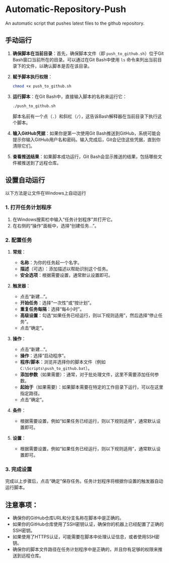 # Automatic-Repository-Push
An automatic script that pushes latest files to the github repository.

## 手动运行

1. **确保脚本在当前目录**：首先，确保脚本文件（即 `push_to_github.sh`）位于Git Bash窗口当前所在的目录。可以通过在Git Bash中使用 `ls` 命令来列出当前目录下的文件，以确认脚本是否在该目录。

2. **赋予脚本执行权限**：
   ```bash
   chmod +x push_to_github.sh
   ```

3. **运行脚本**：在Git Bash中，直接输入脚本的名称来运行它：
   ```bash
   ./push_to_github.sh
   ```
   脚本名前有一个点（`.`）和斜杠（`/`），这告诉Bash解释器在当前目录下执行这个脚本。

4. **输入GitHub凭据**：如果你是第一次使用Git Bash推送到GitHub，系统可能会提示你输入GitHub用户名和密码。输入完成后，Git会记住这些凭据，直到你清除它们。

5. **查看推送结果**：如果脚本成功运行，Git Bash会显示推送的结果，包括哪些文件被推送到了远程仓库。


## 设置自动运行
以下方法是让文件在Windows上自动运行

### 1. 打开任务计划程序

1. 在Windows搜索栏中输入“任务计划程序”并打开它。
2. 在右侧的“操作”面板中，选择“创建任务...”。

### 2. 配置任务

1. **常规**：
   - **名称**：为你的任务起一个名字。
   - **描述**（可选）：添加描述以帮助识别这个任务。
   - **安全选项**：根据需要设置，通常默认设置即可。

2. **触发器**：
   - 点击“新建...”。
   - **开始任务**：选择“一次性”或“按计划”。
   - **重复任务每隔**：选择“每4小时”。
   - **高级设置**：勾选“如果任务已经运行，则以下规则适用”，然后选择“停止任务”。
   - 点击“确定”。

3. **操作**：
   - 点击“新建...”。
   - **操作**：选择“启动程序”。
   - **程序/脚本**：浏览并选择你的脚本文件（例如`C:\Scripts\push_to_github.bat`）。
   - **添加参数**（如果需要）：通常，对于批处理文件，这里不需要添加任何参数。
   - **起始于**（如果需要）：如果脚本需要在特定的工作目录下运行，可以在这里指定路径。
   - 点击“确定”。

4. **条件**：
   - 根据需要设置，例如“如果任务已经运行，则以下规则适用”，通常默认设置即可。

5. **设置**：
   - 根据需要设置，例如“如果任务已经运行，则以下规则适用”，通常默认设置即可。

### 3. 完成设置

完成以上步骤后，点击“确定”保存任务。任务计划程序将根据你设置的触发器自动运行脚本。

## 注意事项：

- 确保你的GitHub仓库URL和分支名称在脚本中是正确的。
- 如果你的GitHub仓库使用了SSH密钥认证，确保你的机器上已经配置了正确的SSH密钥。
- 如果使用了HTTPS认证，可能需要在脚本中处理认证信息，或者使用SSH密钥。
- 确保你的脚本文件路径在任务计划程序中是正确的，并且你有足够的权限来推送到远程仓库。




